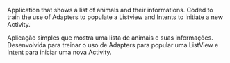 Application that shows a list of animals and their informations.
Coded to train the use of Adapters to populate a Listview and Intents
to initiate a new Activity.

Aplicação simples que mostra uma lista de animais e suas
informações. Desenvolvida para treinar o uso de Adapters
para popular uma ListView e Intent para iniciar uma nova
Activity. 
